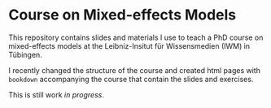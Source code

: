 # Course on Mixed-effects Models

This repository contains slides and materials I use to teach a PhD course on
mixed-effects models at the Leibniz-Insitut für Wissensmedien (IWM) in Tübingen.

I recently changed the structure of the course and created html pages with
`bookdown` accompanying the course that contain the slides and exercises.

This is still work _in progress_.


